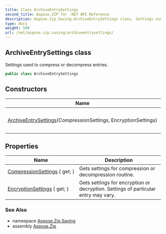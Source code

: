 ```yaml
---
title: Class ArchiveEntrySettings
second_title: Aspose.ZIP for .NET API Reference
description: Aspose.Zip.Saving.ArchiveEntrySettings class. Settings used to compress or decompress entries
type: docs
weight: 500
url: /net/aspose.zip.saving/archiveentrysettings/
---
```

## ArchiveEntrySettings class

Settings used to compress or decompress entries.

```csharp
public class ArchiveEntrySettings
```

## Constructors

| Name | Description |
| --- | --- |
| [ArchiveEntrySettings](archiveentrysettings/)(CompressionSettings, EncryptionSettings) | Initializes a new instance of the `ArchiveEntrySettings` class. |

## Properties

| Name | Description |
| --- | --- |
| [CompressionSettings](../../aspose.zip.saving/archiveentrysettings/compressionsettings/) { get; } | Gets settings for compression or decompression routine. |
| [EncryptionSettings](../../aspose.zip.saving/archiveentrysettings/encryptionsettings/) { get; } | Gets settings for encryption or decryption. Settings of particular entry may vary. |

### See Also

* namespace [Aspose.Zip.Saving](../../aspose.zip.saving/)
* assembly [Aspose.Zip](../../)


